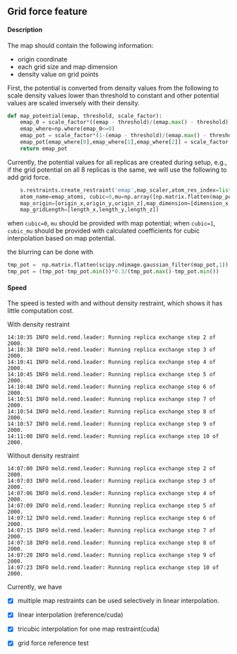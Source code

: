 ## Grid force feature 



#### Description
The map should contain the following information:

- origin coordinate 
- each grid size and map dimension
- density value on grid points

First, the potential is converted from density values from the following to scale density values lower than threshold to constant and other potential values are scaled inversely with their density.

```python
def map_potential(emap, threshold, scale_factor):
    emap_0 = scale_factor*((emap - threshold)/(emap.max() - threshold))
    emap_where=np.where(emap_0<=0)
    emap_pot = scale_factor*(1-(emap - threshold)/(emap.max() - threshold))
    emap_pot[emap_where[0],emap_where[1],emap_where[2]] = scale_factor  
    return emap_pot
```

Currently, the potential values for all replicas are created during setup, e.g., if the grid potential on all 8 replicas is the same, we will use the following to add grid force.

```python
    s.restraints.create_restraint('emap',map_scaler,atom_res_index=list(range(1,n_res+1)),
    atom_name=emap_atoms, cubic=0,mu=np.array([np.matrix.flatten(map_pot).tolist()]*8),
    map_origin=[origin_x,origin_y,origin_z],map_dimension=[dimension_x,dimension_y,dimension_z]],
    map_gridLength=[length_x,length_y,length_z])
```

when ```cubic=0```, ```mu``` should be provided with map potential; when ```cubic=1```, ```cubic_mu``` should be provided with calculated coefficients for cubic interpolation based on map potential.

the blurring can be done with

```python
tmp_pot =  np.matrix.flatten(scipy.ndimage.gaussian_filter(map_pot,1))
tmp_pot = (tmp_pot-tmp_pot.min())*0.3/(tmp_pot.max()-tmp_pot.min())
```

#### Speed
The speed is tested with and without density restraint, which shows it has little computation cost.

With density restraint
```
14:10:35 INFO meld.remd.leader: Running replica exchange step 2 of 2000.
14:10:38 INFO meld.remd.leader: Running replica exchange step 3 of 2000.
14:10:41 INFO meld.remd.leader: Running replica exchange step 4 of 2000.
14:10:45 INFO meld.remd.leader: Running replica exchange step 5 of 2000.
14:10:48 INFO meld.remd.leader: Running replica exchange step 6 of 2000.
14:10:51 INFO meld.remd.leader: Running replica exchange step 7 of 2000.
14:10:54 INFO meld.remd.leader: Running replica exchange step 8 of 2000.
14:10:57 INFO meld.remd.leader: Running replica exchange step 9 of 2000.
14:11:00 INFO meld.remd.leader: Running replica exchange step 10 of 2000.
```
Without density restraint
```
14:07:00 INFO meld.remd.leader: Running replica exchange step 2 of 2000.
14:07:03 INFO meld.remd.leader: Running replica exchange step 3 of 2000.
14:07:06 INFO meld.remd.leader: Running replica exchange step 4 of 2000.
14:07:09 INFO meld.remd.leader: Running replica exchange step 5 of 2000.
14:07:12 INFO meld.remd.leader: Running replica exchange step 6 of 2000.
14:07:15 INFO meld.remd.leader: Running replica exchange step 7 of 2000.
14:07:18 INFO meld.remd.leader: Running replica exchange step 8 of 2000.
14:07:20 INFO meld.remd.leader: Running replica exchange step 9 of 2000.
14:07:23 INFO meld.remd.leader: Running replica exchange step 10 of 2000.
```

Currently, we have
 - [x] multiple map restraints can be used selectively in linear interpolation.
 - [x] linear interpolation (reference/cuda)
 - [x] tricubic interpolation for one map restraint(cuda)
 - [x] grid force reference test





